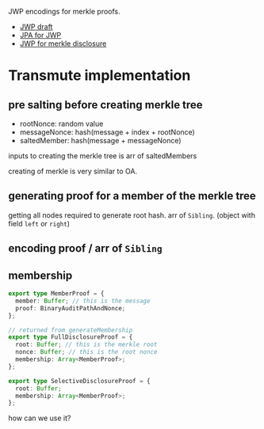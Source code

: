 JWP encodings for merkle proofs.

- [JWP draft](https://github.com/json-web-proofs/json-web-proofs/blob/main/draft-jmiller-json-web-proof.md)
- [JPA for JWP](https://json-web-proofs.github.io/json-web-proofs/draft-jmiller-json-proof-algorithms.html)
- [JWP for merkle disclosure](https://w3c-ccg.github.io/Merkle-Disclosure-2021/jwp/)

# Transmute implementation

## pre salting before creating merkle tree
- rootNonce: random value
- messageNonce: hash(message + index + rootNonce)
- saltedMember: hash(message + messageNonce)

inputs to creating the merkle tree is arr of saltedMembers

creating of merkle is very similar to OA.

## generating proof for a member of the merkle tree
getting all nodes required to generate root hash. arr of `Sibling`. (object with field `left` or `right`)

## encoding proof / arr of `Sibling`


## membership
```typescript
export type MemberProof = {
  member: Buffer; // this is the message
  proof: BinaryAuditPathAndNonce;
};

// returned from generateMembership
export type FullDisclosureProof = {
  root: Buffer; // this is the merkle root
  nonce: Buffer; // this is the root nonce
  membership: Array<MemberProof>;
};

export type SelectiveDisclosureProof = {
  root: Buffer;
  membership: Array<MemberProof>;
};
```

how can we use it?